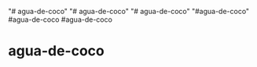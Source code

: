 "# agua-de-coco" 
"# agua-de-coco" 
"# agua-de-coco" 
"#agua-de-coco"
#agua-de-coco
#agua-de-coco
# agua-de-coco
